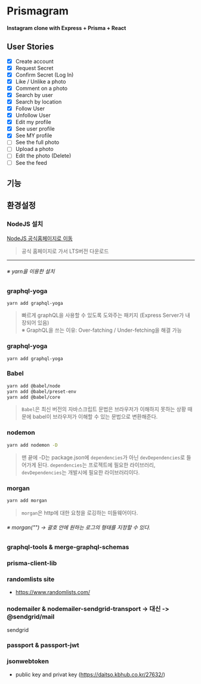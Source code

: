 # Prismagram

#### Instagram clone with Express + Prisma + React

## User Stories

- [x] Create account
- [x] Request Secret
- [x] Confirm Secret (Log In)
- [x] Like / Unlike a photo
- [x] Comment on a photo
- [x] Search by user
- [x] Search by location
- [x] Follow User
- [x] Unfollow User
- [x] Edit my profile
- [x] See user profile
- [x] See MY profile
- [ ] See the full photo
- [ ] Upload a photo
- [ ] Edit the photo (Delete)
- [ ] See the feed

## 기능

## 환경설정

### NodeJS 설치

[NodeJS 공식홈페이지로 이동](https://nodejs.org/ko/)

> 공식 홈페이지로 가서 LTS버전 다운로드

---

###### ※ yarn을 이용한 설치

### graphql-yoga

```
yarn add graphql-yoga
```

> 빠르게 graphQL을 사용할 수 있도록 도와주는 패키지 (Express Server가 내장되어 있음)  
> ※ GraphQL을 쓰는 이유: Over-fatching / Under-fetching을 해결 가능

### graphql-yoga

```
yarn add graphql-yoga
```

### Babel

```bash
yarn add @babel/node
yarn add @babel/preset-env
yarn add @babel/core
```

> `Babel`은 최신 버전의 자바스크립트 문법은 브라우저가 이해하지 못하는 상황 때문에 babel이 브라우저가 이해할 수 있는 문법으로 변환해준다.

### nodemon

```bash
yarn add nodemon -D
```

> 맨 끝에 -D는 package.json에 `dependencies`가 아닌 `devDependencies`로 들어가게 된다.
> `dependencies`는 프로젝트에 필요한 라이브러리, `devDependencies`는 개발시에 필요한 라이브러리이다.

### morgan

```bash
yarn add morgan
```

> `morgan`은 http에 대한 요청을 로깅하는 미들웨어이다.

###### ※ morgan("") → 괄호 안에 원하는 로그의 형태를 지정할 수 있다.

### graphql-tools & merge-graphql-schemas

### prisma-client-lib

### randomlists site

- https://www.randomlists.com/

### nodemailer & nodemailer-sendgrid-transport -> 대신 -> @sendgrid/mail

sendgrid

### passport & passport-jwt

### jsonwebtoken

- public key and privat key (https://daitso.kbhub.co.kr/27632/)

